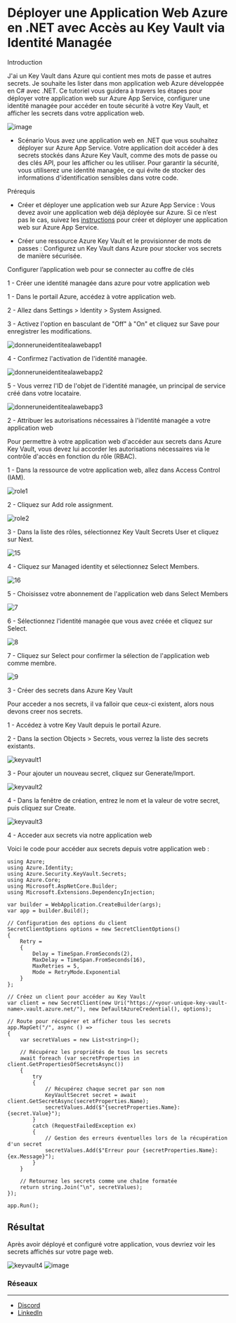 Déployer une Application Web Azure en .NET avec Accès au Key Vault via Identité Managée
=======================================================================================

Introduction

J'ai un Key Vault dans Azure qui contient mes mots de passe et autres secrets. Je souhaite les lister dans mon application web Azure développée en C# avec .NET. Ce tutoriel vous guidera à travers les étapes pour déployer votre application web sur Azure App Service, configurer une identité managée pour accéder en toute sécurité à votre Key Vault, et afficher les secrets dans votre application web.

   ![image](https://github.com/user-attachments/assets/005294fb-092f-43ee-af09-58741797d7a5)
   
- Scénario
  Vous avez une application web en .NET que vous souhaitez déployer sur Azure App Service. Votre application doit accéder à des secrets stockés dans Azure Key Vault, comme des mots de passe ou des clés API, pour les afficher ou les utiliser. Pour garantir la sécurité, vous utiliserez une identité managée, ce qui évite de stocker des informations d'identification sensibles dans votre code.

Prérequis

  - Créer et déployer une application web sur Azure App Service : Vous devez avoir une application web déjà déployée sur Azure. Si ce n’est pas le cas, suivez les [instructions](https://learn.microsoft.com/fr-fr/azure/key-vault/general/tutorial-net-create-vault-azure-web-app?tabs=azure-cli#create-a-net-core-app) pour créer et déployer une application web sur Azure App Service.

  - Créer une ressource Azure Key Vault et le provisionner de mots de passes : Configurez un Key Vault dans Azure pour stocker vos secrets de manière sécurisée.

Configurer l’application web pour se connecter au coffre de clés

1 - Créer une identité managée dans azure pour votre application web

  1 - Dans le portail Azure, accédez à votre application web.

  2 - Allez dans Settings > Identity > System Assigned.
  
  3 - Activez l'option en basculant de "Off" à "On" et cliquez sur Save pour enregistrer les modifications.

 ![donneruneidentitealawebapp1](https://github.com/user-attachments/assets/0ea2280e-960b-4e09-9d57-96e3cb9fb955)

  4 - Confirmez l'activation de l'identité managée.

 ![donneruneidentitealawebapp2](https://github.com/user-attachments/assets/ed957bab-5681-4e78-83c1-5ba343072663)

  5 - Vous verrez l'ID de l'objet de l'identité managée, un principal de service créé dans votre locataire.
  
  ![donneruneidentitealawebapp3](https://github.com/user-attachments/assets/7feec3ec-d8a6-4f3b-b876-71ec3523502f)


2 - Attribuer les autorisations nécessaires à l'identité managée a votre application web

  Pour permettre à votre application web d'accéder aux secrets dans Azure Key Vault, vous devez lui accorder les autorisations nécessaires via le contrôle d'accès en fonction du rôle (RBAC).

  1 - Dans la ressource de votre application web, allez dans Access Control (IAM).  

   ![role1](https://github.com/user-attachments/assets/238b548c-588a-4fc9-8299-106f801e8d8e)

 2 - Cliquez sur Add role assignment.
 
   ![role2](https://github.com/user-attachments/assets/daa54502-f887-46fd-8415-bc935e2026c3)

  3 - Dans la liste des rôles, sélectionnez Key Vault Secrets User et cliquez sur Next.

  ![15](https://github.com/user-attachments/assets/a86c0fa5-9a58-435b-93de-d05620fe8c6c)

   4 - Cliquez sur Managed identity et sélectionnez Select Members.

  ![16](https://github.com/user-attachments/assets/0402581f-ad7c-4d26-b236-4d7a9dfabda3)

  5 - Choisissez votre abonnement de l'application web dans Select Members

  ![7](https://github.com/user-attachments/assets/ab76d28e-11e9-496f-ac31-d99924043487)

  6 - Sélectionnez l'identité managée que vous avez créée et cliquez sur Select.

  ![8](https://github.com/user-attachments/assets/94c44528-f452-4fc1-b920-4031b3929875)

  7 - Cliquez sur Select pour confirmer la sélection de l'application web comme membre.
  
  ![9](https://github.com/user-attachments/assets/0d394662-de95-4779-b0d9-f7917857181a)


3 - Créer des secrets dans Azure Key Vault

  Pour acceder a nos secrets, il va falloir que ceux-ci existent, alors nous devons creer nos secrets.

  1 - Accédez à votre Key Vault depuis le portail Azure.

  2 - Dans la section Objects > Secrets, vous verrez la liste des secrets existants.

  ![keyvault1](https://github.com/user-attachments/assets/70b41271-6ee5-41cd-92ab-10b873577643)

  3 - Pour ajouter un nouveau secret, cliquez sur Generate/Import.

  ![keyvault2](https://github.com/user-attachments/assets/772c6ad0-201f-4260-a736-39605bff50aa)

  4 - Dans la fenêtre de création, entrez le nom et la valeur de votre secret, puis cliquez sur Create.

  ![keyvault3](https://github.com/user-attachments/assets/28fb5876-4266-47aa-8af0-a284e4c15121)


4 - Acceder aux secrets via notre application web

Voici le code pour accéder aux secrets depuis votre application web :

    using Azure;
    using Azure.Identity;
    using Azure.Security.KeyVault.Secrets;
    using Azure.Core;
    using Microsoft.AspNetCore.Builder;
    using Microsoft.Extensions.DependencyInjection;
    
    var builder = WebApplication.CreateBuilder(args);
    var app = builder.Build();
    
    // Configuration des options du client
    SecretClientOptions options = new SecretClientOptions()
    {
        Retry =
        {
            Delay = TimeSpan.FromSeconds(2),
            MaxDelay = TimeSpan.FromSeconds(16),
            MaxRetries = 5,
            Mode = RetryMode.Exponential
        }
    };
    
    // Créez un client pour accéder au Key Vault
    var client = new SecretClient(new Uri("https://<your-unique-key-vault-name>.vault.azure.net/"), new DefaultAzureCredential(), options);
    
    // Route pour récupérer et afficher tous les secrets
    app.MapGet("/", async () =>
    {
        var secretValues = new List<string>();
    
        // Récupérez les propriétés de tous les secrets
        await foreach (var secretProperties in client.GetPropertiesOfSecretsAsync())
        {
            try
            {
                // Récupérez chaque secret par son nom
                KeyVaultSecret secret = await client.GetSecretAsync(secretProperties.Name);
                secretValues.Add($"{secretProperties.Name}: {secret.Value}");
            }
            catch (RequestFailedException ex)
            {
                // Gestion des erreurs éventuelles lors de la récupération d'un secret
                secretValues.Add($"Erreur pour {secretProperties.Name}: {ex.Message}");
            }
        }
    
        // Retournez les secrets comme une chaîne formatée
        return string.Join("\n", secretValues);
    });
    
    app.Run();


Résultat
--------

Après avoir déployé et configuré votre application, vous devriez voir les secrets affichés sur votre page web.

![keyvault4](https://github.com/user-attachments/assets/5ed145cc-0723-4095-84f5-2a67b73f72d4)
![image](https://github.com/user-attachments/assets/6af8b667-1609-4848-83b4-c4c89c1a3bc2)


### Réseaux 
--------------
- [Discord](https://discord.com/users/yvantankeu)
- [LinkedIn](https://www.linkedin.com/in/yvan-tankeu-ab029a129/)
